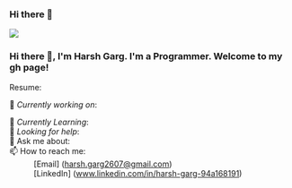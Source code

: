 ### Hi there 👋
<img src="https://images.unsplash.com/photo-1444492417251-9c84a5fa18e0?ixlib=rb-1.2.1&ixid=eyJhcHBfaWQiOjEyMDd9&auto=format&fit=crop&w=975&h=300&q=80"/>
 
### Hi there 👋, I'm Harsh Garg. I'm a Programmer. Welcome to my gh page! <br>
 
Resume:
 
🔭 *Currently working on*:  <br>
 
🌱 *Currently Learning*: <br>
🤔 *Looking for help*: <br>
💬 Ask me about:  <br>
📫 How to reach me: <br>
&nbsp;&nbsp;&nbsp;&nbsp;&nbsp;&nbsp;&nbsp;&nbsp;&nbsp;&nbsp; [Email] (harsh.garg2607@gmail.com)
<br>
&nbsp;&nbsp;&nbsp;&nbsp;&nbsp;&nbsp;&nbsp;&nbsp;&nbsp;&nbsp; [LinkedIn] (www.linkedin.com/in/harsh-garg-94a168191)
 
<!--
**hg260702/hg260702** is a ✨ _special_ ✨ repository because its `README.md` (this file) appears on your GitHub profile.

Here are some ideas to get you started:

- 🔭 I’m currently working on ...
- 🌱 I’m currently learning ...
- 👯 I’m looking to collaborate on ...
- 🤔 I’m looking for help with ...
- 💬 Ask me about ...
- 📫 How to reach me: ...
- 😄 Pronouns: ...
- ⚡ Fun fact: ...
-->
